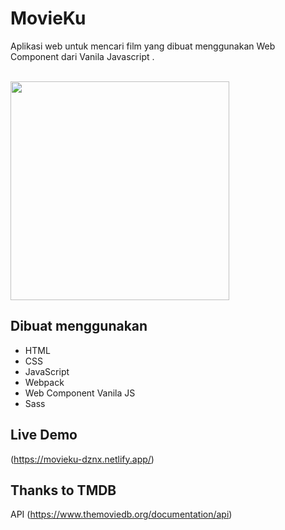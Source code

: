 # MovieKu
Aplikasi web untuk mencari film yang dibuat menggunakan Web Component dari Vanila Javascript .
<p align="left">
<br>
   <img src="https://ibb.co/LxkZrm0" border="0" width="350">
</p>

## Dibuat menggunakan

- HTML
- CSS
- JavaScript
- Webpack
- Web Component Vanila JS
- Sass


## Live Demo
(https://movieku-dznx.netlify.app/)

## Thanks to TMDB
 API (https://www.themoviedb.org/documentation/api)
